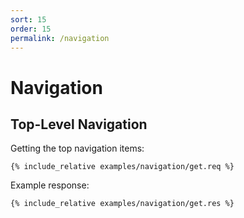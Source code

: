 ```yaml
---
sort: 15
order: 15
permalink: /navigation
---
```


# Navigation

## Top-Level Navigation

Getting the top navigation items:

```
{% include_relative examples/navigation/get.req %}
```

Example response:

```
{% include_relative examples/navigation/get.res %}
```
